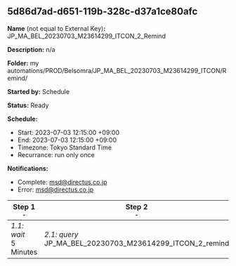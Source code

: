 ## 5d86d7ad-d651-119b-328c-d37a1ce80afc

**Name** (not equal to External Key)**:** JP_MA_BEL_20230703_M23614299_ITCON_2_Remind

**Description:** n/a

**Folder:** my automations/PROD/Belsomra/JP_MA_BEL_20230703_M23614299_ITCON/Remind/

**Started by:** Schedule

**Status:** Ready

**Schedule:**

* Start: 2023-07-03 12:15:00 +09:00
* End: 2023-07-03 12:15:00 +09:00
* Timezone: Tokyo Standard Time
* Recurrance: run only once

**Notifications:**

* Complete: msd@directus.co.jp
* Error: msd@directus.co.jp

| Step 1<br>_<small>-</small>_ | Step 2<br>_<small>-</small>_ | Step 3<br>_<small>-</small>_ |
| --- | --- | --- |
| _1.1: wait_<br>5 Minutes | _2.1: query_<br>JP_MA_BEL_20230703_M23614299_ITCON_2_remind | _3.1: emailSend_<br>JP_MA_BEL_20230703_M23614299_ITCON_2_remind |
